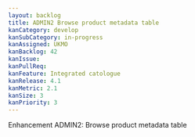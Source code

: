 ```yaml
---
layout: backlog
title: ADMIN2 Browse product metadata table
kanCategory: develop
kanSubCategory: in-progress
kanAssigned: UKMO
kanBacklog: 42
kanIssue:
kanPullReq:
kanFeature: Integrated catologue
kanRelease: 4.1
kanMetric: 2.1
kanSize: 3
kanPriority: 3
---
```

Enhancement ADMIN2: Browse product metadata table
